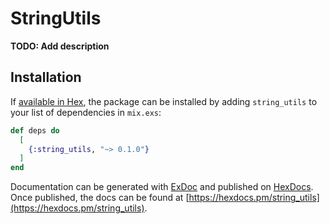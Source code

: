 # StringUtils

**TODO: Add description**

## Installation

If [available in Hex](https://hex.pm/docs/publish), the package can be installed
by adding `string_utils` to your list of dependencies in `mix.exs`:

```elixir
def deps do
  [
    {:string_utils, "~> 0.1.0"}
  ]
end
```

Documentation can be generated with [ExDoc](https://github.com/elixir-lang/ex_doc)
and published on [HexDocs](https://hexdocs.pm). Once published, the docs can
be found at [https://hexdocs.pm/string_utils](https://hexdocs.pm/string_utils).

